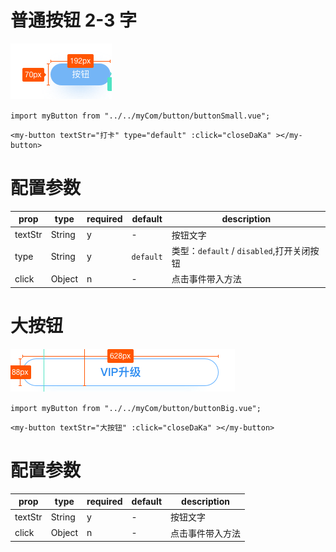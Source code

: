 # 普通按钮 2-3 字

<img src="../image/buttonSmall.png"  />

`import myButton from "../../myCom/button/buttonSmall.vue";`

```
<my-button textStr="打卡" type="default" :click="closeDaKa" ></my-button>
```

# 配置参数

| prop    | type   | required | default   | description                               |
| ------- | ------ | -------- | --------- | ----------------------------------------- |
| textStr | String | y        | -         | 按钮文字                                  |
| type    | String | y        | `default` | 类型：`default` / `disabled`,打开关闭按钮 |
| click   | Object | n        | -         | 点击事件带入方法                          |

# 大按钮

<img src="../image/buttonBig.png"  />

`import myButton from "../../myCom/button/buttonBig.vue";`

```
<my-button textStr="大按钮" :click="closeDaKa" ></my-button>
```

# 配置参数

| prop    | type   | required | default | description      |
| ------- | ------ | -------- | ------- | ---------------- |
| textStr | String | y        | -       | 按钮文字         |
| click   | Object | n        | -       | 点击事件带入方法 |
